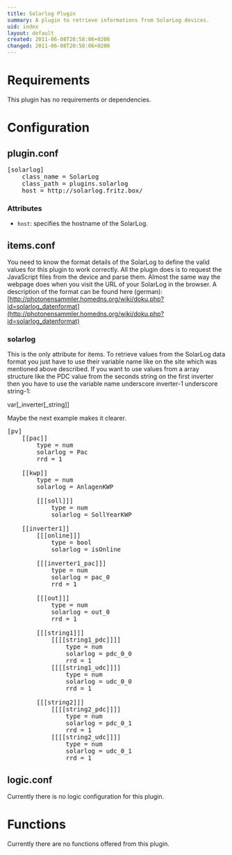```yaml
---
title: Solarlog Plugin
summary: A plugin to retrieve informations from SolarLog devices.
uid: index
layout: default
created: 2011-06-08T20:58:06+0200
changed: 2011-06-08T20:58:06+0200
---
```


# Requirements
This plugin has no requirements or dependencies.

# Configuration

## plugin.conf
<pre>
[solarlog]
    class_name = SolarLog
    class_path = plugins.solarlog
    host = http://solarlog.fritz.box/
</pre>

### Attributes
  * `host`: specifies the hostname of the SolarLog.

## items.conf
You need to know the format details of the SolarLog to define the valid values for this plugin to work correctly. All the plugin does is to request the JavaScript files from the device and parse them. Almost the same way the webpage does when you visit the URL of your SolarLog in the browser. A description of the format can be found here (german): [http://photonensammler.homedns.org/wiki/doku.php?id=solarlog_datenformat](http://photonensammler.homedns.org/wiki/doku.php?id=solarlog_datenformat)

### solarlog
This is the only attribute for items. To retrieve values from the SolarLog data format you just have to use their variable name like on the site which was mentioned above described. If you want to use values from a array structure like the PDC value from the seconds string on the first inverter then you have to use the variable name underscore inverter-1 underscore string-1:

var[_inverter[_string]]

Maybe the next example makes it clearer.

<pre>
[pv]
    [[pac]]
        type = num
        solarlog = Pac
        rrd = 1

    [[kwp]]
        type = num
        solarlog = AnlagenKWP

        [[[soll]]]
            type = num
            solarlog = SollYearKWP

    [[inverter1]]
        [[[online]]]
            type = bool
            solarlog = isOnline

        [[[inverter1_pac]]]
            type = num
            solarlog = pac_0
            rrd = 1

        [[[out]]]
            type = num
            solarlog = out_0
            rrd = 1

        [[[string1]]]
            [[[[string1_pdc]]]]
                type = num
                solarlog = pdc_0_0
                rrd = 1
            [[[[string1_udc]]]]
                type = num
                solarlog = udc_0_0
                rrd = 1

        [[[string2]]]
            [[[[string2_pdc]]]]
                type = num
                solarlog = pdc_0_1
                rrd = 1
            [[[[string2_udc]]]]
                type = num
                solarlog = udc_0_1
                rrd = 1
</pre>

## logic.conf

Currently there is no logic configuration for this plugin.

# Functions

Currently there are no functions offered from this plugin.


